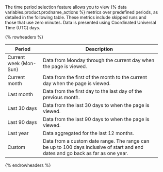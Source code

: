 The time period selection feature allows you to view {% data variables.product.prodname_actions %} metrics over predefined periods, as detailed in the following table. These metrics include skipped runs and those that use zero minutes. Data is presented using Coordinated Universal Time (UTC) days.

{% rowheaders %}

| Period                 | Description                                                                  |
|------------------------|------------------------------------------------------------------------------|
| Current week (Mon-Sun) | Data from Monday through the current day when the page is viewed.            |
| Current month          | Data from the first of the month to the current day when the page is viewed. |
| Last month             | Data from the first day to the last day of the previous month.               |
| Last 30 days           | Data from the last 30 days to when the page is viewed.                       |
| Last 90 days           | Data from the last 90 days to when the page is viewed.                       |
| Last year              | Data aggregated for the last 12 months.                                      |
| Custom                 | Data from a custom date range. The range can be up to 100 days inclusive of start and end dates and go back as far as one year. |  

{% endrowheaders %}
